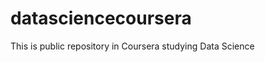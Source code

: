 datasciencecoursera
===================

This is public repository in Coursera studying Data Science
